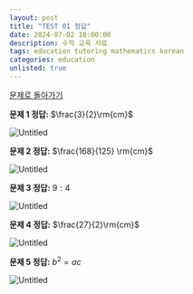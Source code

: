 ```yaml
---
layout: post
title: "TEST 01 정답"
date: 2024-07-02 10:00:00
description: 수학 교육 자료
tags: education tutoring mathematics korean
categories: education
unlisted: true
---
```


[문제로 돌아가기](2024-07-02-tutoring-test-similarity.md)

**문제 1 정답:** $\frac{3}{2}\rm{cm}$

![Untitled](../../assets/img/blog/tutoring/Untitled.png)

**문제 2 정답:** $\frac{168}{125} \rm{cm}$

![Untitled](../../assets/img/blog/tutoring/Untitled%201.png)

**문제 3 정답:** $9:4$

![Untitled](../../assets/img/blog/tutoring/Untitled%202.png)

**문제 4 정답:** $\frac{27}{2}\rm{cm}$

![Untitled](../../assets/img/blog/tutoring/Untitled%203.png)

**문제 5 정답:** $b^2=ac$

![Untitled](../../assets/img/blog/tutoring/Untitled%204.png)
